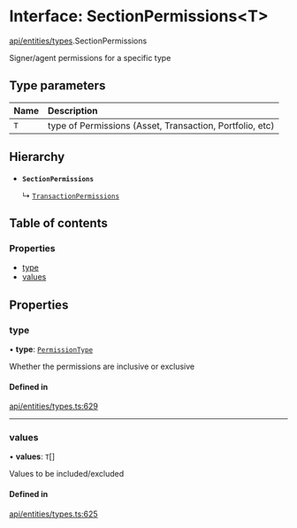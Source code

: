 # Interface: SectionPermissions\<T\>

[api/entities/types](../wiki/api.entities.types).SectionPermissions

Signer/agent permissions for a specific type

## Type parameters

| Name | Description |
| :------ | :------ |
| `T` | type of Permissions (Asset, Transaction, Portfolio, etc) |

## Hierarchy

- **`SectionPermissions`**

  ↳ [`TransactionPermissions`](../wiki/api.entities.types.TransactionPermissions)

## Table of contents

### Properties

- [type](../wiki/api.entities.types.SectionPermissions#type)
- [values](../wiki/api.entities.types.SectionPermissions#values)

## Properties

### type

• **type**: [`PermissionType`](../wiki/api.entities.types.PermissionType)

Whether the permissions are inclusive or exclusive

#### Defined in

[api/entities/types.ts:629](https://github.com/PolymeshAssociation/polymesh-sdk/blob/8a9e72221/src/api/entities/types.ts#L629)

___

### values

• **values**: `T`[]

Values to be included/excluded

#### Defined in

[api/entities/types.ts:625](https://github.com/PolymeshAssociation/polymesh-sdk/blob/8a9e72221/src/api/entities/types.ts#L625)

